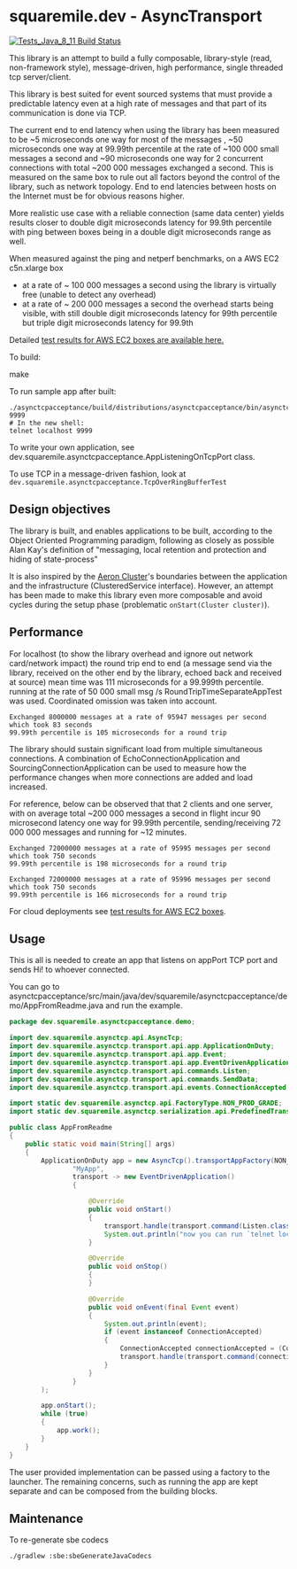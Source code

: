 # squaremile.dev - AsyncTransport

[![Tests_Java_8_11 Build Status](https://github.com/squaremiledev/asynctransport/workflows/Tests_Java_8_11/badge.svg)](https://github.com/squaremiledev/asynctransport/actions?query=workflow%3ATests_Java_8_11)

This library is an attempt to build a fully composable, library-style (read, non-framework style),
message-driven, high performance, single threaded tcp server/client.

This library is best suited for event sourced systems that must provide a predictable latency
even at a high rate of messages and that part of its communication is done via TCP.

The current end to end latency when using the library has been measured to be ~5 microseconds one way for most of the messages
, ~50 microseconds one way at 99.99th percentile at the rate of ~100 000 small messages a second and
~90 microseconds one way for 2 concurrent connections with total ~200 000 messages exchanged a second.
This is measured on the same box to rule out all factors beyond the control of the library, such as network
topology. End to end latencies between hosts on the Internet must be for obvious reasons higher.

More realistic use case with a reliable connection (same data center) yields results closer to double digit microseconds latency for 99.9th percentile
with ping between boxes being in a double digit microseconds range as well.

When measured against the ping and netperf benchmarks, on a AWS EC2 c5n.xlarge box

- at a rate of ~ 100 000 messages a second using the library is virtually free (unable to detect any overhead)
- at a rate of ~ 200 000 messages a second the overhead starts being visible, with still double digit microseconds latency for 99th percentile but triple digit microseconds latency for 99.9th

Detailed [test results for AWS EC2 boxes are available here.](docs/aws.md)

To build:

make

To run sample app after built:

```
./asynctcpacceptance/build/distributions/asynctcpacceptance/bin/asynctcpacceptance 9999
# In the new shell:
telnet localhost 9999
```

To write your own application, see dev.squaremile.asynctcpacceptance.AppListeningOnTcpPort class.

To use TCP in a message-driven fashion, look at `dev.squaremile.asynctcpacceptance.TcpOverRingBufferTest`

## Design objectives

The library is built, and enables applications to be built, according to the Object Oriented Programming paradigm,
following as closely as possible Alan Kay's definition of "messaging, local retention and protection and hiding of state-process"

It is also inspired by the [Aeron Cluster](https://github.com/real-logic/aeron/tree/master/aeron-cluster)'s boundaries
between the application and the infrastructure (ClusteredService interface).
However, an attempt has been made to make this library even more composable
and avoid cycles during the setup phase (problematic `onStart(Cluster cluster)`).

## Performance

For localhost (to show the library overhead and ignore out network card/network impact)
the round trip end to end (a message send via the library, received on
the other end by the library, echoed back and received at source) mean time was 111 microseconds for a 99.999th percentile.
running at the rate of 50 000 small msg /s RoundTripTimeSeparateAppTest was used. Coordinated omission was taken into account.

```
Exchanged 8000000 messages at a rate of 95947 messages per second  which took 83 seconds
99.99th percentile is 105 microseconds for a round trip
```

The library should sustain significant load from multiple simultaneous connections.
A combination of EchoConnectionApplication and SourcingConnectionApplication can be used to measure how the performance
changes when more connections are added and load increased.

For reference, below can be observed that that 2 clients and one server, with on average total ~200 000 messages
a second in flight incur 90 microsecond latency one way for 99.99th percentile, sending/receiving 72 000 000 messages
and running  for ~12 minutes.

```
Exchanged 72000000 messages at a rate of 95995 messages per second  which took 750 seconds
99.99th percentile is 198 microseconds for a round trip

Exchanged 72000000 messages at a rate of 95996 messages per second  which took 750 seconds
99.99th percentile is 166 microseconds for a round trip
```

For cloud deployments see [test results for AWS EC2 boxes](docs/aws.md).

## Usage

This is all is needed to create an app that listens on appPort TCP port and sends Hi! to whoever connected.

You can go to asynctcpacceptance/src/main/java/dev/squaremile/asynctcpacceptance/demo/AppFromReadme.java and run the example.

```java
package dev.squaremile.asynctcpacceptance.demo;

import dev.squaremile.asynctcp.api.AsyncTcp;
import dev.squaremile.asynctcp.transport.api.app.ApplicationOnDuty;
import dev.squaremile.asynctcp.transport.api.app.Event;
import dev.squaremile.asynctcp.transport.api.app.EventDrivenApplication;
import dev.squaremile.asynctcp.transport.api.commands.Listen;
import dev.squaremile.asynctcp.transport.api.commands.SendData;
import dev.squaremile.asynctcp.transport.api.events.ConnectionAccepted;

import static dev.squaremile.asynctcp.api.FactoryType.NON_PROD_GRADE;
import static dev.squaremile.asynctcp.serialization.api.PredefinedTransportDelineation.RAW_STREAMING;

public class AppFromReadme
{
    public static void main(String[] args)
    {
        ApplicationOnDuty app = new AsyncTcp().transportAppFactory(NON_PROD_GRADE).create(
                "MyApp",
                transport -> new EventDrivenApplication()
                {

                    @Override
                    public void onStart()
                    {
                        transport.handle(transport.command(Listen.class).set(1, 8889, RAW_STREAMING.type));
                        System.out.println("now you can run `telnet localhost 8889` in the terminal");
                    }

                    @Override
                    public void onStop()
                    {
                    }

                    @Override
                    public void onEvent(final Event event)
                    {
                        System.out.println(event);
                        if (event instanceof ConnectionAccepted)
                        {
                            ConnectionAccepted connectionAccepted = (ConnectionAccepted)event;
                            transport.handle(transport.command(connectionAccepted, SendData.class).set("Hi!".getBytes()));
                        }
                    }
                }
        );

        app.onStart();
        while (true)
        {
            app.work();
        }
    }
}
```

The user provided implementation can be passed using a factory to the launcher.
The remaining concerns, such as running the app are kept separate and can be composed from the building blocks.


## Maintenance

To re-generate sbe codecs

```
./gradlew :sbe:sbeGenerateJavaCodecs
```
